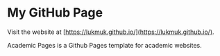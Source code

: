 
# My GitHub Page

Visit the website at [https://lukmuk.github.io/](https://lukmuk.github.io/).

Academic Pages is a Github Pages template for academic websites.



